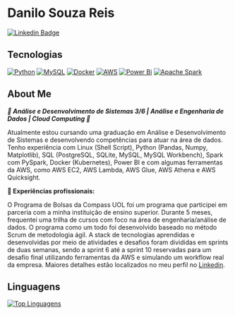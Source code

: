 # Danilo Souza Reis  

[![Linkedin Badge](https://img.shields.io/badge/-LinkedIn-blue?style=flat-square&logo=Linkedin&logoColor=white&link=https://www.linkedin.com/in/danilo-souza-reis-ab61761b6/)](https://www.linkedin.com/in/danilo-souza-reis-ab61761b6/)  

## Tecnologias  
[![Python](https://img.shields.io/badge/python-3670A0?style=for-the-badge&logo=python&logoColor=ffdd54)](https://github.com/Danilo-Reiss)
[![MySQL](https://img.shields.io/badge/mysql-4479A1.svg?style=for-the-badge&logo=mysql&logoColor=white)](https://github.com/Danilo-Reiss)
[![Docker](https://img.shields.io/badge/docker-%230db7ed.svg?style=for-the-badge&logo=docker&logoColor=white)](https://github.com/Danilo-Reiss)
[![AWS](https://img.shields.io/badge/AWS-%23FF9900.svg?style=for-the-badge&logo=amazon-aws&logoColor=white)](https://github.com/Danilo-Reiss)
[![Power Bi](https://img.shields.io/badge/power_bi-F2C811?style=for-the-badge&logo=powerbi&logoColor=black)](https://github.com/Danilo-Reiss)
[![Apache Spark](https://img.shields.io/badge/Apache%20Spark-FDEE21?style=flat-square&logo=apachespark&logoColor=black)](https://github.com/Danilo-Reiss)

## About Me  
***🚀 Análise e Desenvolvimento de Sistemas 3/6 | Análise e Engenharia de Dados | Cloud Computing 🚀***  
  
Atualmente estou cursando uma graduação em Análise e Desenvolvimento de Sistemas e desenvolvendo competências para atuar na área de dados. Tenho experiência com Linux (Shell Script), Python (Pandas, Numpy, Matplotlib), SQL (PostgreSQL, SQLite, MySQL, MySQL Workbench), Spark com PySpark, Docker (Kubernetes), Power BI e com algumas ferramentas da AWS, como AWS EC2, AWS Lambda, AWS Glue, AWS Athena e AWS Quicksight.  

**💼 Experiências profissionais:**  

O Programa de Bolsas da Compass UOL foi um programa que participei em parceria com a minha instituição de ensino superior. Durante 5 meses, frequentei uma trilha de cursos com foco na área de engenharia/análise de dados. O programa como um todo foi desenvolvido baseado no método Scrum de metodologia ágil. A stack de tecnologias aprendidas e desenvolvidas por meio de atividades e desafios foram divididas em sprints de duas semanas, sendo a sprint 6 até a sprint 10 reservadas para um desafio final utilizando ferramentas da AWS e simulando um workflow real da empresa. Maiores detalhes estão localizados no meu perfil no [Linkedin](https://www.linkedin.com/in/danilo-souza-reis-ab61761b6/).  

## Linguagens  
[![Top Linguagens](https://github-readme-stats.vercel.app/api/top-langs/?username=Danilo-Reiss&layout=compact)](https://github.com/Danilo-Reiss)

<!---
Danilo-Reiss/Danilo-Reiss is a ✨ special ✨ repository because its `README.md` (this file) appears on your GitHub profile.
You can click the Preview link to take a look at your changes.
--->

